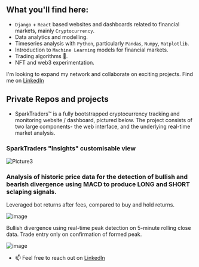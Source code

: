 ## What you'll find here:

- `Django` + `React` based websites and dashboards related to financial markets, mainly `Cryptocurrency`.
- Data analytics and modelling. 
- Timeseries analysis with `Python`, particularly `Pandas`, `Numpy`, `Matplotlib`.
- Introduction to `Machine Learning` models for financial markets.
- Trading algorithms 🤖.
- NFT and web3 experimentation.

I'm looking to expand my network and collaborate on exciting projects. Find me on [LinkedIn](https://www.linkedin.com/in/jamie-turek-95b338106/)

## Private Repos and projects

- SparkTraders™ is a fully bootstrapped cryptocurrency tracking and monitoring website / dashboard, pictured below. 
The project consists of two large components- the web interface, and the underlying real-time market analysis.

### SparkTraders "Insights" customisable view
![Picture3](https://user-images.githubusercontent.com/69197760/141106908-94f8a5bf-bae8-4e28-9391-718872365a1c.png)

### Analysis of historic price data for the detection of bullish and bearish divergence using MACD to produce LONG and SHORT sclaping signals.
Leveraged bot returns after fees, compared to buy and hold returns.

![image](https://user-images.githubusercontent.com/69197760/149231373-f494dd64-5e7e-4c53-9b6f-98a153b9f86d.png)

Bullish divergence using real-time peak detection on 5-minute rolling close data. Trade entry only on confirmation of formed peak.

![image](https://user-images.githubusercontent.com/69197760/147880470-a499dedc-e171-427e-b5f3-c342f7a7d079.png)

- 📫 Feel free to reach out on [LinkedIn](https://www.linkedin.com/in/jamie-turek-95b338106/)
